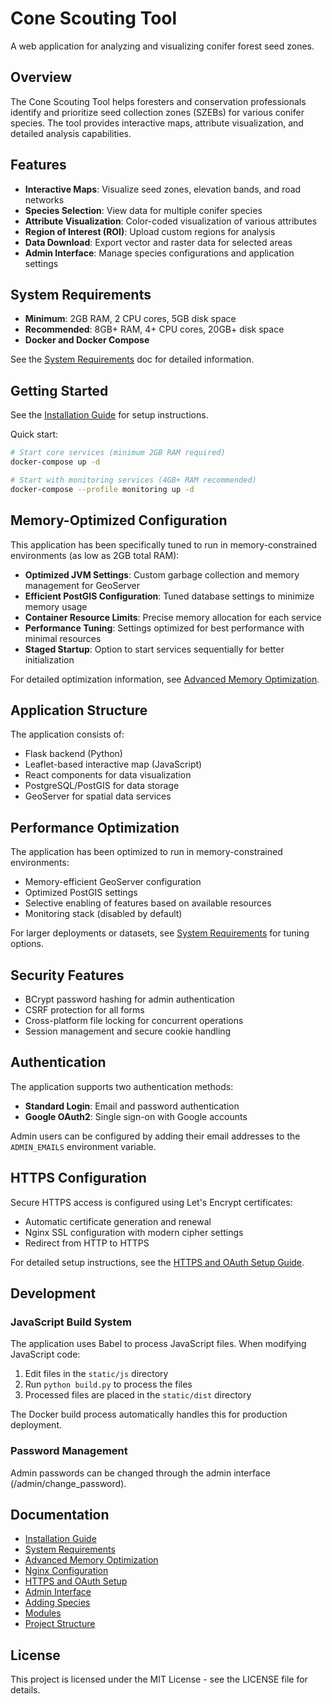 # Cone Scouting Tool

A web application for analyzing and visualizing conifer forest seed zones.

## Overview

The Cone Scouting Tool helps foresters and conservation professionals identify and prioritize seed collection zones (SZEBs) for various conifer species. The tool provides interactive maps, attribute visualization, and detailed analysis capabilities.

## Features

- **Interactive Maps**: Visualize seed zones, elevation bands, and road networks
- **Species Selection**: View data for multiple conifer species
- **Attribute Visualization**: Color-coded visualization of various attributes
- **Region of Interest (ROI)**: Upload custom regions for analysis
- **Data Download**: Export vector and raster data for selected areas
- **Admin Interface**: Manage species configurations and application settings

## System Requirements

- **Minimum**: 2GB RAM, 2 CPU cores, 5GB disk space
- **Recommended**: 8GB+ RAM, 4+ CPU cores, 20GB+ disk space
- **Docker and Docker Compose**

See the [System Requirements](docs/system_requirements.md) doc for detailed information.

## Getting Started

See the [Installation Guide](docs/INSTALLATION.md) for setup instructions.

Quick start:
```bash
# Start core services (minimum 2GB RAM required)
docker-compose up -d

# Start with monitoring services (4GB+ RAM recommended)
docker-compose --profile monitoring up -d
```

## Memory-Optimized Configuration

This application has been specifically tuned to run in memory-constrained environments (as low as 2GB total RAM):

- **Optimized JVM Settings**: Custom garbage collection and memory management for GeoServer
- **Efficient PostGIS Configuration**: Tuned database settings to minimize memory usage
- **Container Resource Limits**: Precise memory allocation for each service
- **Performance Tuning**: Settings optimized for best performance with minimal resources
- **Staged Startup**: Option to start services sequentially for better initialization

For detailed optimization information, see [Advanced Memory Optimization](docs/advanced_memory_optimization.md).

## Application Structure

The application consists of:

- Flask backend (Python)
- Leaflet-based interactive map (JavaScript)
- React components for data visualization
- PostgreSQL/PostGIS for data storage
- GeoServer for spatial data services

## Performance Optimization

The application has been optimized to run in memory-constrained environments:

- Memory-efficient GeoServer configuration
- Optimized PostGIS settings
- Selective enabling of features based on available resources
- Monitoring stack (disabled by default)

For larger deployments or datasets, see [System Requirements](docs/system_requirements.md) for tuning options.

## Security Features

- BCrypt password hashing for admin authentication
- CSRF protection for all forms
- Cross-platform file locking for concurrent operations
- Session management and secure cookie handling

## Authentication

The application supports two authentication methods:

- **Standard Login**: Email and password authentication
- **Google OAuth2**: Single sign-on with Google accounts

Admin users can be configured by adding their email addresses to the `ADMIN_EMAILS` environment variable.

## HTTPS Configuration

Secure HTTPS access is configured using Let's Encrypt certificates:

- Automatic certificate generation and renewal
- Nginx SSL configuration with modern cipher settings
- Redirect from HTTP to HTTPS

For detailed setup instructions, see the [HTTPS and OAuth Setup Guide](README-HTTPS-OAUTH-SETUP.md).

## Development

### JavaScript Build System

The application uses Babel to process JavaScript files. When modifying JavaScript code:

1. Edit files in the `static/js` directory
2. Run `python build.py` to process the files
3. Processed files are placed in the `static/dist` directory

The Docker build process automatically handles this for production deployment.

### Password Management

Admin passwords can be changed through the admin interface (/admin/change_password).

## Documentation

- [Installation Guide](docs/INSTALLATION.md)
- [System Requirements](docs/system_requirements.md)
- [Advanced Memory Optimization](docs/advanced_memory_optimization.md)
- [Nginx Configuration](docs/nginx_configuration.md)
- [HTTPS and OAuth Setup](README-HTTPS-OAUTH-SETUP.md)
- [Admin Interface](docs/admin_interface.md)
- [Adding Species](docs/adding_species.md)
- [Modules](docs/modules.md)
- [Project Structure](docs/project_refactoring.md)

## License

This project is licensed under the MIT License - see the LICENSE file for details.
